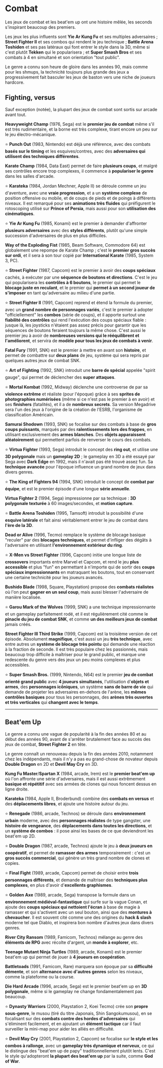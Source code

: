 # Combat

Les jeux de combat et les beat'em up ont une histoire mêlée, les seconds s'inspirant beaucoup des premiers.

Les jeux les plus influents sont **Yie Ar Kung Fu** et ses multiples adversaires ; **Street Fighter II** et ses combos qui rendent le jeu technique ; **Battle Arena Toshiden** et ses pas latéraux qui font entrer le style dans la 3D, même si c'est plutôt **Tekken** qui le popularisera ; et **Super Smash Bros** et ses combats à 4 en simultané et son orientation "tout public".

Le genre a connu son heure de gloire dans les années 90, mais comme pour les shmups, la technicité toujours plus grande des jeux a progressivement fait basculer les jeux de baston vers une niche de joueurs hardcore.

## Fighting, versus

Sauf exception (notée), la plupart des jeux de combat sont sortis sur arcade avant tout.

**Heavyweight Champ** (1976, Sega) est le **premier jeu de combat** même s'il est très rudimentaire, et la borne est très complexe, tirant encore un peu sur le jeu électro-mécanique.

:star: **Punch Out** (1983, Nintendo) est déjà une référence, avec des combats **basés sur le timing** et les esquives/contres, avec des **adversaires qui utilisent des techniques différentes**.

**Karate Champ** (1984, Data East) permet de faire **plusieurs coups**, et malgré ses contrôles encore trop complexes, il commence à **populariser le genre** dans les salles d'arcade.

:star: **Karateka** (1984, Jordan Mechner, Apple II) se déroule comme un jeu d'aventure, avec une **vraie progression**, et a un **système complexe** de position offensive ou mobile, et de coups de pieds et de poings à différents niveaux. Il est remarqué pour ses **animations très fluides** qui préfigurent le rotoscoping utilisé sur **Prince of Persia**, mais aussi pour son **utilisation des cinématiques**.

:star: **Yie Ar Kung Fu** (1985, Konami) est le premier à demander d'affronter **plusieurs adversaires** avec des **styles différents**, plutôt qu'une simple succession d'adversaires de plus en plus difficiles.

**Way of the Exploding Fist** (1985, Beam Software, Commodore 64) est globalement une repompe de Karate Champ ; c'est le **premier gros succès sur ordi**, et il sera à son tour copié par **International Karate** (1985, System 3, PC).

:star: **Street Fighter** (1987, Capcom) est le premier à avoir des **coups spéciaux** cachés, à exécuter par une **séquence de boutons et directions**. C'est le jeu qui popularisera les **contrôles à 6 boutons**, le premier qui permet le **blocage juste en reculant**, et le premier qui **permet à un second joueur de s'imposer** en tant qu'adversaire au milieu d'une partie.

:star: **Street Fighter II** (1991, Capcom) reprend et étend la formule du premier, avec un **grand nombre de personnages variés**, c'est le premier à adopter "officiellement" les **combos** (série de coups), et il apporte surtout une **fiabilité des contrôles** qui rend l'exécution des coups spéciaux fiable : jusque là, les joysticks n'étaient pas assez précis pour garantir que les séquences de boutons feraient toujours la même chose. C'est aussi le premier jeu à avoir de **nombreuses versions qui le rééquilibrent et l'améliorent**, et servira de **modèle pour tous les jeux de combats à venir**.

**Fatal Fury** (1991, SNK) est le premier à mettre en avant son **histoire**, et permet de combattre sur **deux plans** de jeu, système qui sera repris par quelques autres jeux de combat SNK.

:star: **Art of Fighting** (1992, SNK) introduit une **barre de spécial** appelée "spirit gauge", qui permet de déclencher des **super attaques**.

:star: **Mortal Kombat** (1992, Midway) déclenche une controverse de par sa **violence extrême** et réaliste (pour l'époque) grâce à ses **sprites de photographies numérisées** (même si ce n'est pas le premier à en avoir) et ses **finishers** (fatalités), et il a de **nombreux secrets**. Sa version Megadrive sera l'un des jeux à l'origine de la création de l'ESRB, l'organisme de classification Américain.

**Samurai Shodown** (1993, SNK) se focalise sur des combats à base de **gros coups puissants**, marqués par des **ralentissements lors des frappes**, en utilisant exclusivement des **armes blanches**. Des **objets apparaissent aléatoirement** qui permettent parfois de renverser le cours des combats.

:star: **Virtua Fighter** (1993, Sega) introduit le concept des **ring out**, et utilise une **3D polygonale** mais un **gameplay 2D** ; le gameplay en 3D a été essayé par Sega avec **Dark Edge** en 1992, mais il n'avait pas été trouvé assez fun. Sa **technique avancée** pour l'époque influence un grand nombre de jeux dans divers genres.

:star: **The King of Fighters 94** (1994, SNK) introduit le concept de **combat par équipe**, et est le premier épisode d'une longue **série annuelle**.

**Virtua Fighter 2** (1994, Sega) impressionne par sa technique : **3D polygonale texturée** à 60 images/secondes, et **motion capture**.

:star: **Battle Arena Toshiden** (1995, Tamsoft) introduit la possibilité d'une **esquive latérale** et fait ainsi véritablement entrer le jeu de combat dans **l'ère de la 3D**.

**Dead or Alive** (1996, Tecmo) remplace le système de blocage basique "reculer" par des **blocages techniques**, et permet d'infliger des dégâts à l'adversaire en utilisant **l'environnement extérieur du ring**.

:star: **X-Men vs Street Fighter** (1996, Capcom) initie une longue liste de **crossovers** importants entre Marvel et Capcom, et rend le jeu **plus accessible** et plus "fun" en permettant à n'importe qui de sortir des **coups spéciaux impressionnants** en matraquant les boutons, tout en conservant une certaine technicité pour les joueurs avancés.

**Bushido Blade** (1998, Square, Playstation) propose des **combats réalistes** où l'on peut **gagner en un seul coup**, mais aussi blesser l'adversaire de manière localisée.

:star: **Garou Mark of the Wolves** (1999, SNK) a une technique impressionnante et un gameplay parfaitement rodé, et il est régulièrement cité comme le **pinacle du jeu de combat SNK**, et comme **un des meilleurs jeux de combat** jamais créés.

**Street Fighter III Third Strike** (1999, Capcom) est la troisième version de cet épisode. Absolument **magnifique**, c'est aussi un jeu **très technique**, avec entre autres un **système de blocage très pointu** qui demande une réaction à la fraction de seconde. Il est très populaire chez les passionnés, mais beaucoup trop difficile à maîtriser pour le grand public, et marque une redescente du genre vers des jeux un peu moins complexes et plus accessibles.

:star: **Super Smash Bros.** (1999, Nintendo, N64) est le premier **jeu de combat orienté grand public** avec **4 joueurs simultanés**, l'utilisation d'**objets et armes**, des **personnages icôniques**, un système **sans de barre de vie** qui demande de projeter les adversaires en-dehors de l'arène, les **mêmes contrôles basiques** pour tous les personnages, des **arènes très ouvertes et très verticales** qui **changent avec le temps**.

---

## Beat'em Up

Le genre a connu une vague de popularité à la fin des années 80 et au début des années 90, avant de s'arrêter brutalement face au succès des jeux de combat, **Street Fighter 2** en tête.

Le genre connaît un renouveau depuis la fin des années 2010, notamment chez les indépendants, mais il n'y a pas eu grand-chose de novateur depuis **Double Dragon** en 2D et **Devil May Cry** en 3D.

**Kung Fu Master**/**Spartan X** (1984, arcade, Irem) est le **premier beat'em up** où l'on affronte une série d'adversaires, mais il est aussi extrêmement **basique et répétitif** avec ses armées de clones qui nous foncent dessus en ligne droite.

**Karateka** (1984, Apple II, Broderbund) combine des **combats en versus** et des **déplacements libres**, et ajoute une histoire autour du jeu.

:star: **Renegade** (1986, arcade, Technos) se déroule dans **environnement urbain** moderne, avec des **personnages réalistes** de type gangster, une **histoire de vengeance**, des **déplacements dans toutes les directions**, et un **système de combos** : il pose ainsi les bases de ce que deviendront les beat'em up 2D.

:star: **Double Dragon** (1987, arcade, Technos) ajoute le jeu à **deux joueurs en coopératif**, et permet de **ramasser des armes** temporairement : c'est un **gros succès commercial**, qui génère un très grand nombre de clones et copies.

:star: **Final Fight** (1989, arcade, Capcom) permet de choisir entre **trois personnages différents**, et demande de maîtriser des **techniques plus complexes**, en plus d'avoir d'**excellents graphismes**.

:star: **Golden Axe** (1989, arcade, Sega) transpose la formule dans un **environnement médiéval-fantastique** qui surfe sur la vague Conan, et ajoute des **coups spéciaux qui nettoient l'écran** à base de magie à ramasser et qui s'activent avec un seul bouton, ainsi que des **montures à chevaucher**. Il est souvent cité comme une des origines du **hack & slash** moderne tel que Diablo, et inspirera bon nombre d'autres jeux dans divers genres.

**River City Ransom** (1989, Famicom, Technos) mélange au genre des **éléments de RPG** avec récolte d'argent, un **monde à explorer**, etc.

**Teenage Mutant Ninja Turtles** (1989, arcade, Konami) est le premier beat'em up qui permet de jouer à **4 joueurs en coopération**.

**Battletoads** (1991, Famicom, Rare) marquera son époque par sa **difficulté démente**, et son **alternance avec d'autres genres** selon les niveaux, comme la plateforme ou la course.

**Die Hard Arcade** (1996, arcade, Sega) est le premier beat'em up en **3D polygonale**, même si le gameplay ne change fondamentalement pas beaucoup.

:star: **Dynasty Warriors** (2000, Playstation 2, Koei Tecmo) crée son **propre sous-genre**, le musou (tiré du titre Japonais, Shin Sangokumusou), en se focalisant sur des **combats contre des hordes d'adversaires** qui s'éliminent facilement, et en ajoutant un **élément tactique** car il faut surveiller la mini-map pour aider les alliés en difficulté.

:star: **Devil May Cry** (2001, Playstation 2, Capcom) se focalise sur **le style et les combos à rallonge**, avec un **gameplay très dynamique et nerveux**, ce qui le distingue des "beat'em up de papy" traditionnellement plutôt lents. C'est le style qu'adopteront **la plupart des beat'em up** par la suite, comme **God of War**.

